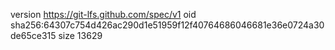 version https://git-lfs.github.com/spec/v1
oid sha256:64307c754d426ac290d1e51959f12f40764686046681e36e0724a30de65ce315
size 13629
